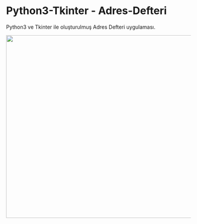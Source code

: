 # Python3-Tkinter - Adres-Defteri
Python3 ve Tkinter ile oluşturulmuş Adres Defteri uygulaması.

<img align="left" width="600" height="500" src="https://i.hizliresim.com/Wq99L4.png">
